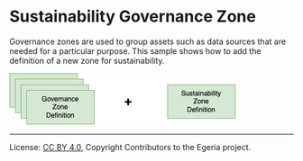 <!-- SPDX-License-Identifier: CC-BY-4.0 -->
<!-- Copyright Contributors to the Egeria project. -->


# Sustainability Governance Zone

Governance zones are used to group assets such as data sources that are needed
for a particular purpose.  This sample shows how to add the definition of a new zone
for sustainability.

![Sustainability Governance Zone](../../docs/sustainability-samples-governance-zone.drawio.png)



----
License: [CC BY 4.0](https://creativecommons.org/licenses/by/4.0/), Copyright Contributors to the Egeria project.
